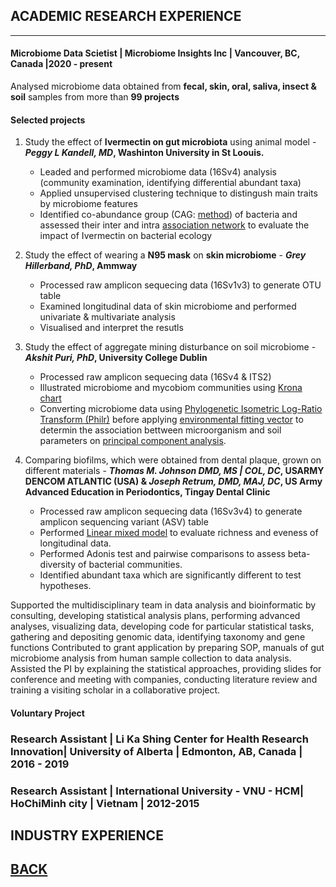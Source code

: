 ## ACADEMIC RESEARCH EXPERIENCE

---
#### Microbiome Data Scietist | Microbiome Insights Inc | Vancouver, BC, Canada |2020 - present

Analysed microbiome data obtained from **fecal, skin, oral, saliva, insect & soil** samples from more than **99 projects** 
#### Selected projects
1. Study the effect of **Ivermectin on gut microbiota** using animal model - **_Peggy L Kandell, MD_, Washinton University in St Loouis.**
   -  Leaded and performed microbiome data (16Sv4) analysis (community examination, identifying differential abundant taxa)
   -  Applied unsupervised clustering technique to distingush main traits by microbiome features
   -  Identified co-abundance group (CAG: [method](https://link.springer.com/article/10.1186/s40168-020-00887-w;)) of bacteria and assessed their inter and intra [association network](https://cytoscape.org/) to evaluate the impact of Ivermectin on bacterial ecology
2. Study the effect of wearing a **N95 mask** on **skin microbiome** - **_Grey Hillerband, PhD_, Ammway**
   - Processed raw amplicon sequecing data (16Sv1v3) to generate OTU table 
   - Examined longitudinal data of skin microbiome and performed univariate & multivariate analysis
   - Visualised and interpret the resutls
3. Study the effect of aggregate mining disturbance on soil microbiome - **_Akshit Puri, PhD_, University College Dublin**
   - Processed raw amplicon sequecing data (16Sv4 & ITS2)
   - Illustrated microbiome and mycobiom communities using [Krona chart](https://bmcbioinformatics.biomedcentral.com/articles/10.1186/1471-2105-12-385)
   - Converting microbiome data using [Phylogenetic Isometric Log-Ratio Transform (Philr)](https://bioconductor.org/packages/release/bioc/html/philr.html) before applying [environmental fitting vector](https://www.rdocumentation.org/packages/vegan/versions/2.4-2/topics/envfit) to determin the association bettween microorganism and soil parameters on [principal component analysis](https://www.nature.com/articles/nmeth.4346).

4. Comparing biofilms, which were obtained from dental plaque, grown on different materials - **_Thomas M. Johnson DMD, MS | COL, DC_, USARMY DENCOM ATLANTIC (USA) & _Joseph Retrum, DMD, MAJ, DC_, US Army Advanced Education in Periodontics, Tingay Dental Clinic**
   - Processed raw amplicon sequecing data (16Sv3v4) to generate amplicon sequencing variant (ASV) table 
   - Performed [Linear mixed model](https://cran.r-project.org/web/packages/lme4/vignettes/lmer.pdf) to evaluate richness and eveness of longitudinal data. 
   - Performed Adonis test and pairwise comparisons to assess beta-diversity of bacterial communities. 
   - Identified abundant taxa which are significantly different to test hypotheses. 
   


Supported the multidisciplinary team in data analysis and bioinformatic by consulting, developing statistical analysis plans, 
performing advanced analyses, visualizing data, developing code for particular statistical tasks, gathering and depositing genomic data, 
 identifying taxonomy and gene functions 
Contributed to grant application by preparing SOP, manuals of gut microbiome analysis from human sample collection to data analysis. 
Assisted the PI by explaining the statistical approaches, providing slides for conference and meeting with companies, 
conducting literature review and training a visiting scholar in a collaborative project.

#### Voluntary Project

     
### Research Assistant | Li Ka Shing Center for Health Research Innovation| University of Alberta | Edmonton, AB, Canada | 2016 - 2019

 


### Research Assistant | International University - VNU - HCM| HoChiMinh city | Vietnam | 2012-2015




## INDUSTRY EXPERIENCE




## [BACK](https://biokhoi.github.io/)
